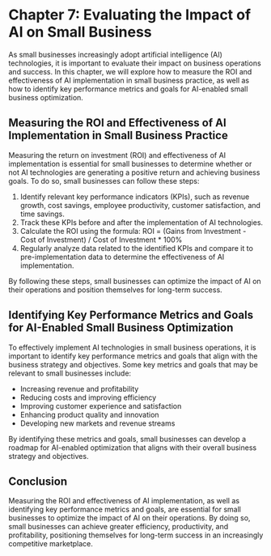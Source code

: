Chapter 7: Evaluating the Impact of AI on Small Business
========================================================

As small businesses increasingly adopt artificial intelligence (AI) technologies, it is important to evaluate their impact on business operations and success. In this chapter, we will explore how to measure the ROI and effectiveness of AI implementation in small business practice, as well as how to identify key performance metrics and goals for AI-enabled small business optimization.

Measuring the ROI and Effectiveness of AI Implementation in Small Business Practice
-----------------------------------------------------------------------------------

Measuring the return on investment (ROI) and effectiveness of AI implementation is essential for small businesses to determine whether or not AI technologies are generating a positive return and achieving business goals. To do so, small businesses can follow these steps:

1. Identify relevant key performance indicators (KPIs), such as revenue growth, cost savings, employee productivity, customer satisfaction, and time savings.
2. Track these KPIs before and after the implementation of AI technologies.
3. Calculate the ROI using the formula: ROI = (Gains from Investment - Cost of Investment) / Cost of Investment \* 100%
4. Regularly analyze data related to the identified KPIs and compare it to pre-implementation data to determine the effectiveness of AI implementation.

By following these steps, small businesses can optimize the impact of AI on their operations and position themselves for long-term success.

Identifying Key Performance Metrics and Goals for AI-Enabled Small Business Optimization
----------------------------------------------------------------------------------------

To effectively implement AI technologies in small business operations, it is important to identify key performance metrics and goals that align with the business strategy and objectives. Some key metrics and goals that may be relevant to small businesses include:

* Increasing revenue and profitability
* Reducing costs and improving efficiency
* Improving customer experience and satisfaction
* Enhancing product quality and innovation
* Developing new markets and revenue streams

By identifying these metrics and goals, small businesses can develop a roadmap for AI-enabled optimization that aligns with their overall business strategy and objectives.

Conclusion
----------

Measuring the ROI and effectiveness of AI implementation, as well as identifying key performance metrics and goals, are essential for small businesses to optimize the impact of AI on their operations. By doing so, small businesses can achieve greater efficiency, productivity, and profitability, positioning themselves for long-term success in an increasingly competitive marketplace.
